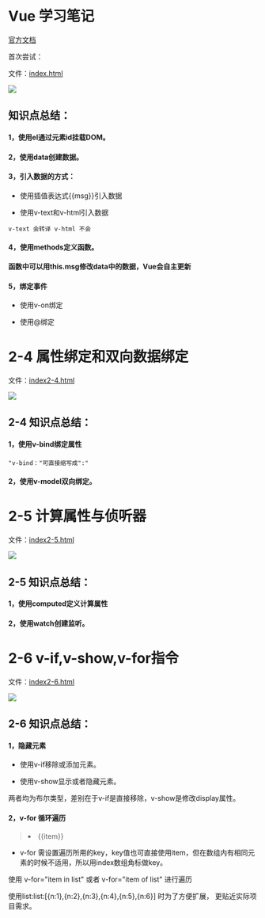 # Vue 学习笔记

[官方文档](https://cn.vuejs.org)

首次尝试：

文件：[index.html](https://github.com/wyysgithub/Vue-note/blob/master/index.html)

![](https://github.com/wyysgithub/Vue-note/blob/master/img/helloVue.png)


## 知识点总结：

#### 1，使用el通过元素id挂载DOM。

#### 2，使用data创建数据。

#### 3，引入数据的方式：

* 使用插值表达式{{msg}}引入数据

* 使用v-text和v-html引入数据

`v-text 会转译 v-html 不会`

#### 4，使用methods定义函数。

**函数中可以用this.msg修改data中的数据，Vue会自主更新**

#### 5，绑定事件

* 使用v-on绑定

* 使用@绑定



# 2-4 属性绑定和双向数据绑定

文件：[index2-4.html](https://github.com/wyysgithub/Vue-note/blob/master/index2-4.html)

![](https://github.com/wyysgithub/Vue-note/blob/master/img/index2-4.png)

## 2-4 知识点总结：

#### 1，使用v-bind绑定属性

`"v-bind："可直接缩写成":"`

#### 2，使用v-model双向绑定。


# 2-5 计算属性与侦听器

文件：[index2-5.html](https://github.com/wyysgithub/Vue-note/blob/master/index2-5.html)

![](https://github.com/wyysgithub/Vue-note/blob/master/img/index2-5.png)

## 2-5 知识点总结：

#### 1，使用computed定义计算属性


#### 2，使用watch创建监听。


# 2-6 v-if,v-show,v-for指令

文件：[index2-6.html](https://github.com/wyysgithub/Vue-note/blob/master/index2-6.html)

![](https://github.com/wyysgithub/Vue-note/blob/master/img/index2-6.png)

## 2-6 知识点总结：

#### 1，隐藏元素

* 使用v-if移除或添加元素。


* 使用v-show显示或者隐藏元素。

两者均为布尔类型，差别在于v-if是直接移除，v-show是修改display属性。

#### 2，v-for 循环遍历

> <li v-for="(item,index) of list" :key="index">{{item}}</li>

* v-for 需设置遍历所用的key，key值也可直接使用item，但在数组内有相同元素的时候不适用，所以用index数组角标做key。

使用 v-for="item in list"  或者 v-for="item of list" 进行遍历

使用list:list:[{n:1},{n:2},{n:3},{n:4},{n:5},{n:6}] 时为了方便扩展， 更贴近实际项目需求。









